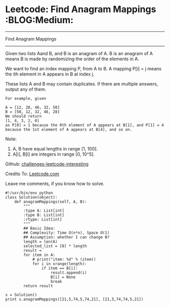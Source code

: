 # Leetcode: Find Anagram Mappings     :BLOG:Medium:


---

Find Anagram Mappings  

---

Given two lists Aand B, and B is an anagram of A. B is an anagram of A means B is made by randomizing the order of the elements in A.  

We want to find an index mapping P, from A to B. A mapping P[i] = j means the ith element in A appears in B at index j.  

These lists A and B may contain duplicates. If there are multiple answers, output any of them.  

    For example, given
    
    A = [12, 28, 46, 32, 50]
    B = [50, 12, 32, 46, 28]
    We should return
    [1, 4, 3, 2, 0]
    as P[0] = 1 because the 0th element of A appears at B[1], and P[1] = 4 because the 1st element of A appears at B[4], and so on.

Note:  

1.  A, B have equal lengths in range [1, 100].
2.  A[i], B[i] are integers in range [0, 10^5].

Github: [challenges-leetcode-interesting](https://github.com/DennyZhang/challenges-leetcode-interesting/tree/master/find-anagram-mappings)  

Credits To: [Leetcode.com](https://leetcode.com/problems/find-anagram-mappings/description/)  

Leave me comments, if you know how to solve.  

    #!/usr/bin/env python
    class Solution(object):
        def anagramMappings(self, A, B):
            """
            :type A: List[int]
            :type B: List[int]
            :rtype: List[int]
            """
            ## Basic Idea: 
            ## Complexity: Time O(n*n), Space O(1)
            ## Assumption: whether I can change B?
            length = len(A)
            selected_list = [0] * length
            result = 
            for item in A:
                # print("item: %d" % (item))
                for i in xrange(length):
                    if item == B[i]:
                        result.append(i)
                        B[i] = None
                        break
            return result
    
    s = Solution()
    print s.anagramMappings([21,5,74,5,74,21], [21,5,74,74,5,21])